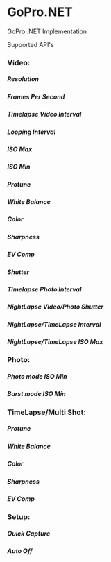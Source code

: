 # GoPro.NET
GoPro .NET Implementation


Supported API's

### Video:
##### Resolution
##### Frames Per Second
##### Timelapse Video Interval
##### Looping Interval
##### ISO Max
##### ISO Min
##### Protune
##### White Balance
##### Color
##### Sharpness
##### EV Comp
##### Shutter
##### Timelapse Photo Interval
##### NightLapse Video/Photo Shutter
##### NightLapse/TimeLapse Interval
##### NightLapse/TimeLapse ISO Max
### Photo:
##### Photo mode ISO Min
##### Burst mode ISO Min
### TimeLapse/Multi Shot:
##### Protune
##### White Balance
##### Color
##### Sharpness
##### EV Comp
### Setup:
##### Quick Capture
##### Auto Off
